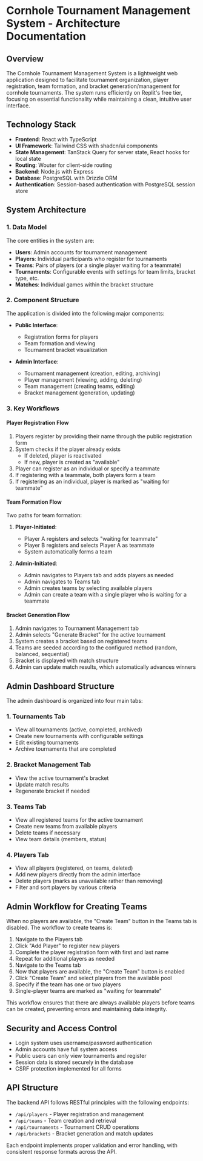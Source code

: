 # Cornhole Tournament Management System - Architecture Documentation

## Overview

The Cornhole Tournament Management System is a lightweight web application designed to facilitate tournament organization, player registration, team formation, and bracket generation/management for cornhole tournaments. The system runs efficiently on Replit's free tier, focusing on essential functionality while maintaining a clean, intuitive user interface.

## Technology Stack

- **Frontend**: React with TypeScript
- **UI Framework**: Tailwind CSS with shadcn/ui components
- **State Management**: TanStack Query for server state, React hooks for local state
- **Routing**: Wouter for client-side routing
- **Backend**: Node.js with Express
- **Database**: PostgreSQL with Drizzle ORM
- **Authentication**: Session-based authentication with PostgreSQL session store

## System Architecture

### 1. Data Model

The core entities in the system are:

- **Users**: Admin accounts for tournament management
- **Players**: Individual participants who register for tournaments
- **Teams**: Pairs of players (or a single player waiting for a teammate)
- **Tournaments**: Configurable events with settings for team limits, bracket type, etc.
- **Matches**: Individual games within the bracket structure

### 2. Component Structure

The application is divided into the following major components:

- **Public Interface**: 
  - Registration forms for players
  - Team formation and viewing
  - Tournament bracket visualization
  
- **Admin Interface**:
  - Tournament management (creation, editing, archiving)
  - Player management (viewing, adding, deleting)
  - Team management (creating teams, editing)
  - Bracket management (generation, updating)

### 3. Key Workflows

#### Player Registration Flow

1. Players register by providing their name through the public registration form
2. System checks if the player already exists
   - If deleted, player is reactivated
   - If new, player is created as "available"
3. Player can register as an individual or specify a teammate
4. If registering with a teammate, both players form a team
5. If registering as an individual, player is marked as "waiting for teammate"

#### Team Formation Flow

Two paths for team formation:

1. **Player-Initiated**:
   - Player A registers and selects "waiting for teammate"
   - Player B registers and selects Player A as teammate
   - System automatically forms a team

2. **Admin-Initiated**:
   - Admin navigates to Players tab and adds players as needed
   - Admin navigates to Teams tab
   - Admin creates teams by selecting available players
   - Admin can create a team with a single player who is waiting for a teammate

#### Bracket Generation Flow

1. Admin navigates to Tournament Management tab
2. Admin selects "Generate Bracket" for the active tournament
3. System creates a bracket based on registered teams
4. Teams are seeded according to the configured method (random, balanced, sequential)
5. Bracket is displayed with match structure
6. Admin can update match results, which automatically advances winners

## Admin Dashboard Structure

The admin dashboard is organized into four main tabs:

### 1. Tournaments Tab
- View all tournaments (active, completed, archived)
- Create new tournaments with configurable settings
- Edit existing tournaments
- Archive tournaments that are completed

### 2. Bracket Management Tab
- View the active tournament's bracket
- Update match results
- Regenerate bracket if needed

### 3. Teams Tab
- View all registered teams for the active tournament
- Create new teams from available players
- Delete teams if necessary
- View team details (members, status)

### 4. Players Tab
- View all players (registered, on teams, deleted)
- Add new players directly from the admin interface
- Delete players (marks as unavailable rather than removing)
- Filter and sort players by various criteria

## Admin Workflow for Creating Teams

When no players are available, the "Create Team" button in the Teams tab is disabled. The workflow to create teams is:

1. Navigate to the Players tab
2. Click "Add Player" to register new players
3. Complete the player registration form with first and last name
4. Repeat for additional players as needed
5. Navigate to the Teams tab
6. Now that players are available, the "Create Team" button is enabled
7. Click "Create Team" and select players from the available pool
8. Specify if the team has one or two players
9. Single-player teams are marked as "waiting for teammate"

This workflow ensures that there are always available players before teams can be created, preventing errors and maintaining data integrity.

## Security and Access Control

- Login system uses username/password authentication
- Admin accounts have full system access
- Public users can only view tournaments and register
- Session data is stored securely in the database
- CSRF protection implemented for all forms

## API Structure

The backend API follows RESTful principles with the following endpoints:

- `/api/players` - Player registration and management
- `/api/teams` - Team creation and retrieval
- `/api/tournaments` - Tournament CRUD operations
- `/api/brackets` - Bracket generation and match updates

Each endpoint implements proper validation and error handling, with consistent response formats across the API.